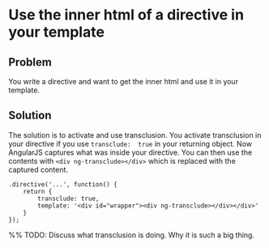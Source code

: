 # Use the inner html of a directive in your template

## Problem

You write a directive and want to get the inner html and use it in your template.

## Solution

The solution is to activate and use transclusion. You activate transclusion in your directive if you use `transclude:  true` in your returning object. Now AngularJS captures what was inside your directive. You can then use the contents with `<div ng-transclude></div>` which is replaced with the captured content.

    .directive('...', function() {
        return {
            transclude: true,
            template: '<div id="wrapper"><div ng-transclude></div></div>'
        }
    });

%% TODO: Discuss what transclusion is doing. Why it is such a big thing.